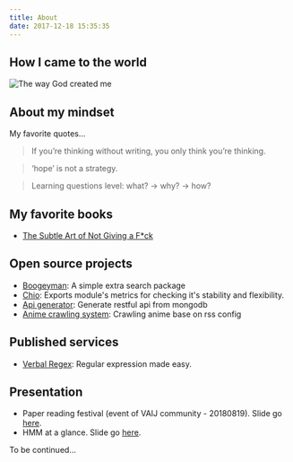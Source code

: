 ```yaml
---
title: About
date: 2017-12-18 15:35:35
---
```


## How I came to the world
![The way God created me](https://i.imgur.com/zAzcxjf.jpg)

## About my mindset

My favorite quotes...

> If you’re thinking without writing, you only think you’re thinking.

> ‘hope’ is not a strategy.

> Learning questions level: what? -> why? -> how?

## My favorite books

- [The Subtle Art of Not Giving a F*ck](https://www.amazon.co.jp/dp/0062457713)

## Open source projects

- [Boogeyman](https://github.com/khanhtc1202/boogeyman): A simple extra search package
- [Chio](https://github.com/khanhtc1202/chio): Exports module's metrics for checking it's stability and flexibility.
- [Api generator](https://github.com/khanhtc1202/api-generator): Generate restful api from mongodb
- [Anime crawling system](https://github.com/khanhtc1202/animu-crawling-system): Crawling anime base on rss config

## Published services

- [Verbal Regex](https://verbalregex.com): Regular expression made easy.

## Presentation

- Paper reading festival (event of VAIJ community - 20180819). Slide go [here](https://slides.com/khanhtc/deck).
- HMM at a glance. Slide go [here](https://slides.com/khanhtc/deck-1).

To be continued...
